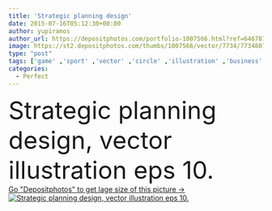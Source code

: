 ```yaml
---
title: 'Strategic planning design'
date: 2015-07-16T05:12:30+00:00
author: yupiramos
author_url: https://depositphotos.com/portfolio-1007566.html?ref=64678756
image: https://st2.depositphotos.com/thumbs/1007566/vector/7734/77348070/api_thumb_450.jpg?forcejpeg=true
type: "post"
tags: ['game' ,'sport' ,'vector' ,'circle' ,'illustration' ,'business' ,'success' ,'growth' ,'hands' ,'accuracy' ,'symbol' ,'concept' ,'office' ,'work' ,'performance' ,'investment' ,'finance' ,'project' ,'achievement' ,'solution' ,'strategy' ,'perfect' ,'plan' ,'goal' ,'conceptual' ,'innovation' ,'aspirations' ,'strategic' ,'Perfection' ,'accurate' ,'archery' ,'hit' ,'employment' ,'employee' ,'solutions' ,'plancompetition' ,'strategic planning design' ]
categories: 
  - Perfect
---
```

<div aling="center">
            <font size="60"> Strategic planning design, vector illustration eps 10.</font>   
</div>
<div>
    <a href='https://st2.depositphotos.com/thumbs/1007566/vector/7734/77348070/api_thumb_450.jpg?forcejpeg=true?ref=64678756' target=_blank > Go "Depositphotos" to get lage size of this picture ->
        <img href='https://st2.depositphotos.com/thumbs/1007566/vector/7734/77348070/api_thumb_450.jpg?forcejpeg=true?ref=64678756' src='https://st2.depositphotos.com/1007566/7734/v/950/depositphotos_77348070-stock-illustration-strategic-planning-design.jpg?forcejpeg=true' alt='Strategic planning design, vector illustration eps 10.' >
    </a>
</div>
